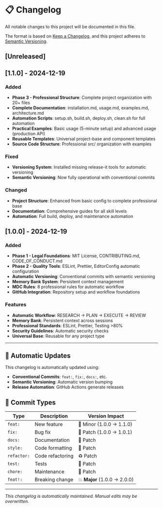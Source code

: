 # 📋 Changelog

All notable changes to this project will be documented in this file.

The format is based on [Keep a Changelog](https://keepachangelog.com/en/1.0.0/),
and this project adheres to [Semantic Versioning](https://semver.org/spec/v2.0.0.html).

## [Unreleased]

## [1.1.0] - 2024-12-19

### Added

- **Phase 3 - Professional Structure**: Complete project organization with 20+ files
- **Complete Documentation**: installation.md, usage.md, examples.md, architecture.md
- **Automation Scripts**: setup.sh, build.sh, deploy.sh, clean.sh for full automation
- **Practical Examples**: Basic usage (5-minute setup) and advanced usage (production API)
- **Reusable Templates**: Universal project-base and component templates
- **Source Code Structure**: Professional src/ organization with examples

### Fixed

- **Versioning System**: Installed missing release-it tools for automatic versioning
- **Semantic Versioning**: Now fully operational with conventional commits

### Changed

- **Project Structure**: Enhanced from basic config to complete professional base
- **Documentation**: Comprehensive guides for all skill levels
- **Automation**: Full build, deploy, and maintenance automation

## [1.0.0] - 2024-12-19

### Added

- **Phase 1 - Legal Foundations**: MIT License, CONTRIBUTING.md, CODE_OF_CONDUCT.md
- **Phase 2 - Quality Tools**: ESLint, Prettier, EditorConfig automatic configuration
- **Automatic Versioning**: Conventional commits with semantic versioning
- **Memory Bank System**: Persistent context management
- **MDC Rules**: 8 professional rules for automatic workflow
- **GitHub Integration**: Repository setup and workflow foundations

### Features

- **Automatic Workflow**: RESEARCH → PLAN → EXECUTE → REVIEW
- **Memory Bank**: Persistent context across sessions
- **Professional Standards**: ESLint, Prettier, Testing >80%
- **Security Guidelines**: Automatic security checks
- **Universal Base**: Reusable for any project type

---

## 🔄 Automatic Updates

This changelog is automatically updated using:

- **Conventional Commits**: `feat:`, `fix:`, `docs:`, etc.
- **Semantic Versioning**: Automatic version bumping
- **Release Automation**: GitHub Actions generate releases

## 📝 Commit Types

| Type        | Description      | Version Impact               |
| ----------- | ---------------- | ---------------------------- |
| `feat:`     | New feature      | 🚀 Minor (1.0.0 → 1.1.0)     |
| `fix:`      | Bug fix          | 🐛 Patch (1.0.0 → 1.0.1)     |
| `docs:`     | Documentation    | 📝 Patch                     |
| `style:`    | Code formatting  | 💅 Patch                     |
| `refactor:` | Code refactoring | ♻️ Patch                     |
| `test:`     | Tests            | 🧪 Patch                     |
| `chore:`    | Maintenance      | 🔧 Patch                     |
| `feat!:`    | Breaking change  | 💥 **Major** (1.0.0 → 2.0.0) |

---

_This changelog is automatically maintained. Manual edits may be overwritten._
